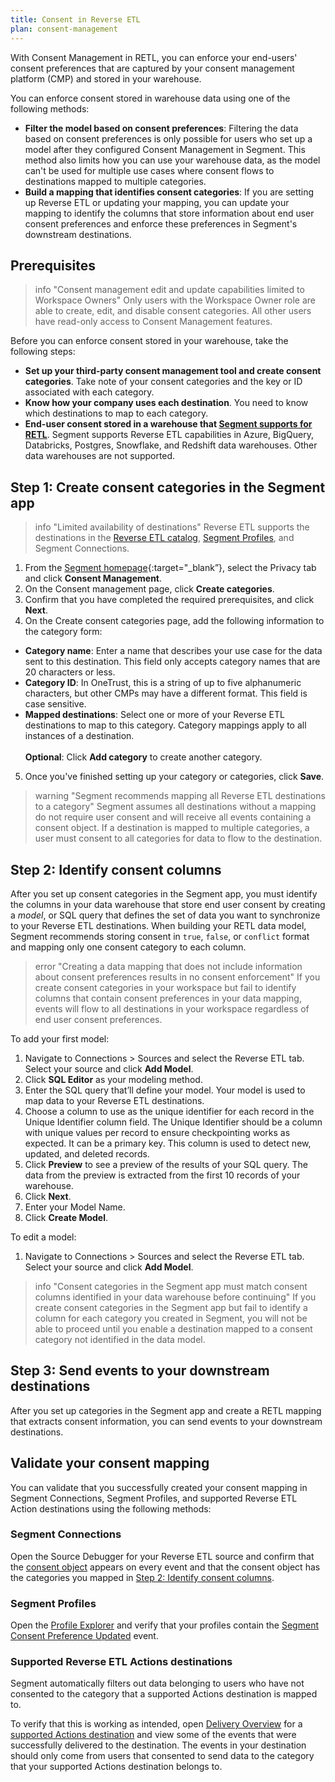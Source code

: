 ```yaml
---
title: Consent in Reverse ETL
plan: consent-management
---
```


With Consent Management in RETL, you can enforce your end-users' consent preferences that are captured by your consent management platform (CMP) and stored in your warehouse. 

You can enforce consent stored in warehouse data using one of the following methods: 
- **Filter the model based on consent preferences**: Filtering the data based on consent preferences is only possible for users who set up a model after they configured Consent Management in Segment. This method also limits how you can use your warehouse data, as the model can't be used for multiple use cases where consent flows to destinations mapped to multiple categories.
- **Build a mapping that identifies consent categories**: If you are setting up Reverse ETL or updating your mapping, you can update your mapping to identify the columns that store information about end user consent preferences and enforce these preferences in Segment's downstream destinations. 

## Prerequisites
> info "Consent management edit and update capabilities limited to Workspace Owners"
> Only users with the Workspace Owner role are able to create, edit, and disable consent categories. All other users have read-only access to Consent Management features. 

Before you can enforce consent stored in your warehouse, take the following steps:
- **Set up your third-party consent management tool and create consent categories**. Take note of your consent categories and the key or ID associated with each category.
- **Know how your company uses each destination**. You need to know which destinations to map to each category. 
- **End-user consent stored in a warehouse that [Segment supports for RETL](/docs/connections/reverse-etl/#step-1-add-a-source)**. Segment supports Reverse ETL capabilities in Azure, BigQuery, Databricks, Postgres, Snowflake, and Redshift data warehouses. Other data warehouses are not supported.

## Step 1: Create consent categories in the Segment app

> info "Limited availability of destinations"
> Reverse ETL supports the destinations in the [Reverse ETL catalog](/docs/connections/reverse-etl/reverse-etl-catalog/), [Segment Profiles](), and Segment Connections. 

1. From the [Segment homepage](https://app.segment.com/goto-my-workspace/){:target="_blank”}, select the Privacy tab and click **Consent Management**.
2. On the Consent management page, click **Create categories**.
3. Confirm that you have completed the required prerequisites, and click **Next**.
4. On the Create consent categories page, add the following information to the category form:
  - **Category name**: Enter a name that describes your use case for the data sent to this destination. This field only accepts category names that are 20 characters or less.
  - **Category ID**: In OneTrust, this is a string of up to five alphanumeric characters, but other CMPs may have a different format. This field is case sensitive.
  - **Mapped destinations**: Select one or more of your Reverse ETL destinations to map to this category. Category mappings apply to all instances of a destination. 
  <br/><br/>**Optional**: Click **Add category** to create another category.
5. Once you've finished setting up your category or categories, click **Save**.

> warning "Segment recommends mapping all Reverse ETL destinations to a category"
> Segment assumes all destinations without a mapping do not require user consent and will receive all events containing a consent object. If a destination is mapped to multiple categories, a user must consent to all categories for data to flow to the destination.

## Step 2: Identify consent columns

After you set up consent categories in the Segment app, you must identify the columns in your data warehouse that store end user consent by creating a *model*, or SQL query that defines the set of data you want to synchronize to your Reverse ETL destinations. When building your RETL data model, Segment recommends storing consent  in `true`, `false`, or `conflict` format and mapping only one consent category to each column.

> error "Creating a data mapping that does not include information about consent preferences results in no consent enforcement"
> If you create consent categories in your workspace but fail to identify columns that contain consent preferences in your data mapping, events will flow to all destinations in your workspace regardless of end user consent preferences.

To add your first model:
1. Navigate to Connections > Sources and select the Reverse ETL tab. Select your source and click **Add Model**.
2. Click **SQL Editor** as your modeling method.
3. Enter the SQL query that’ll define your model. Your model is used to map data to your Reverse ETL destinations.
4. Choose a column to use as the unique identifier for each record in the Unique Identifier column field.
    The Unique Identifier should be a column with unique values per record to ensure checkpointing works as expected. It can be a primary key. This column is used to detect new, updated, and deleted records.
5. Click **Preview** to see a preview of the results of your SQL query. The data from the preview is extracted from the first 10 records of your warehouse.
6. Click **Next**.
7. Enter your Model Name.
8. Click **Create Model**.

To edit a model: 
1. Navigate to Connections > Sources and select the Reverse ETL tab. Select your source and click **Add Model**.

<!---TODO: finish the above step when I get access to a test environment --->

> info "Consent categories in the Segment app must match consent columns identified in your data warehouse before continuing"
> If you create consent categories in the Segment app but fail to identify a column for each category you created in Segment, you will not be able to proceed until you enable a destination  mapped to a consent category not identified in the data model.

## Step 3: Send events to your downstream destinations

After you set up categories in the Segment app and create a RETL mapping that extracts consent information, you can send events to your downstream destinations. 


<!--- TODO: finish this step ^^^ --->

## Validate your consent mapping

You can validate that you successfully created your consent mapping in Segment Connections, Segment Profiles, and supported Reverse ETL Action destinations using the following methods: 

### Segment Connections
Open the Source Debugger for your Reverse ETL source and confirm that the [consent object](/docs/privacy/consent-management/consent-in-segment-connections/#consent-object) appears on every event and that the consent object has the categories you mapped in [Step 2: Identify consent columns](#step-2-identify-consent-columns).

### Segment Profiles
Open the [Profile Explorer](/docs/unify/#profile-explorer) and verify that your profiles contain the [Segment Consent Preference Updated](/docs/privacy/consent-management/consent-in-unify/#segment-consent-preference-updated-event) event.

### Supported Reverse ETL Actions destinations
Segment automatically filters out data belonging to users who have not consented to the category that a supported Actions destination is mapped to.

To verify that this is working as intended, open [Delivery Overview](/docs/connections/delivery-overview) for a [supported Actions destination](/docs/connections/reverse-etl/reverse-etl-catalog/) and view some of the events that were successfully delivered to the destination. The events in your destination should only come from users that consented to send data to the category that your supported Actions destination belongs to. 